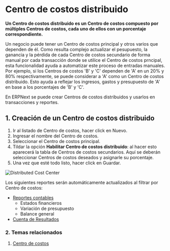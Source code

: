 <!-- add-breadcrumbs -->
# Centro de costos distribuido

**Un Centro de costos distribuido es un Centro de costos compuesto por múltiples Centros de costos, cada uno de ellos con un porcentaje correspondiente.**

Un negocio puede tener un Centro de costos principal y otros varios que dependen de él. Como resulta complejo actualizar el pesupuesto, la ganancia y la pérdida de cada Centro de costos secundario de forma manual por cada transacción donde se utilice el Centro de costos prncipal, esta funcionalidad ayuda a automatizar este proceso de entradas manuales.
Por ejemplo, si los Centros de costos 'B' y 'C' dependen de 'A' en un 20% y 80% respectivamente, se puede considerar a 'A' como un Centro de costos distribuido. Esto ayuda a reflejar los ingresos, gastos y presupuesto de 'A' en base a los porcentajes de 'B' y 'C'.

En ERPNext se puede crear Centros de costos distribuidos y usarlos en transacciones y reportes.

## 1. Creación de un Centro de costos distribuido
1. Ir al listado de Centro de costos, hacer click en Nuevo.
1. Ingresar el nombre del Centro de costos.
1. Seleccionar el Centro de costos principal.
1. Tildar la opción **Habilitar Centro de costos distribuido**: al hacer esto aparecerá la tabla de Centros de costos secundarios. Aquí se deberán seleccionar Centros de costos deseados y asignarle su porcentaje.
1. Una vez que esté todo listo, hacer click en Guardar.

  <img class="screenshot" alt="Distributed Cost Center" src="{{docs_base_url}}/assets/img/accounts/distributed_cost_center.png">

Los siguientes reportes serán automáticamente actualizados al filtrar por Centro de costos:

  * [Reportes contables](/docs/user/manual/es/accounts/accounting-reports)
    * Estados financieros
    * Variación de presupuesto
    * Balance general
  * [Cuenta de Resultados](/docs/user/manual/en/accounts/articles/tracking-project-profitability-using-cost-center)

### 2. Temas relacionados
1. [Centro de costos](/docs/user/manual/es/accounts/cost-center)
